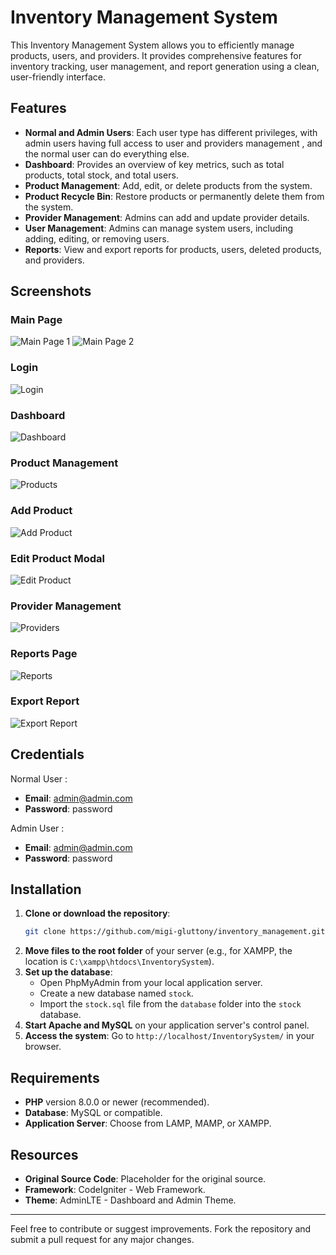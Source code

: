 # Inventory Management System

This Inventory Management System allows you to efficiently manage products, users, and providers. It provides comprehensive features for inventory tracking, user management, and report generation using a clean, user-friendly interface.

## Features

- **Normal and Admin Users**: Each user type has different privileges, with admin users having full access to user and providers management , and the normal user can do everything else.
- **Dashboard**: Provides an overview of key metrics, such as total products, total stock, and total users.
- **Product Management**: Add, edit, or delete products from the system.
- **Product Recycle Bin**: Restore products or permanently delete them from the system.
- **Provider Management**: Admins can add and update provider details.
- **User Management**: Admins can manage system users, including adding, editing, or removing users.
- **Reports**: View and export reports for products, users, deleted products, and providers.

## Screenshots

### Main Page 

![Main Page 1](screenshots/page_accueil_1.png)
![Main Page 2](screenshots/page_accueil_2.png)


### Login
![Login](screenshots/login.png)

### Dashboard
![Dashboard](screenshots/dashboard.png)

### Product Management
![Products](screenshots/products.png)

### Add Product
![Add Product](screenshots/add_product.png)

### Edit Product Modal
![Edit Product](screenshots/edit_product.png)

### Provider Management
![Providers](screenshots/providers.png)

### Reports Page
![Reports](screenshots/reports.png)

### Export Report
![Export Report](screenshots/export_report.png)

## Credentials

Normal User :

  - **Email**: admin@admin.com
  - **Password**: password

Admin User :

  - **Email**: admin@admin.com
  - **Password**: password

## Installation

1. **Clone or download the repository**:
    ```bash
    git clone https://github.com/migi-gluttony/inventory_management.git
    ```
2. **Move files to the root folder** of your server (e.g., for XAMPP, the location is `C:\xampp\htdocs\InventorySystem`).
3. **Set up the database**:
   - Open PhpMyAdmin from your local application server.
   - Create a new database named `stock`.
   - Import the `stock.sql` file from the `database` folder into the `stock` database.
4. **Start Apache and MySQL** on your application server's control panel.
5. **Access the system**: Go to `http://localhost/InventorySystem/` in your browser.

## Requirements

- **PHP** version 8.0.0 or newer (recommended).
- **Database**: MySQL or compatible.
- **Application Server**: Choose from LAMP, MAMP, or XAMPP.

## Resources

- **Original Source Code**: Placeholder for the original source.
- **Framework**: CodeIgniter - Web Framework.
- **Theme**: AdminLTE - Dashboard and Admin Theme.

---

Feel free to contribute or suggest improvements. Fork the repository and submit a pull request for any major changes.
